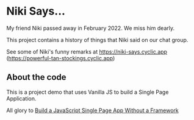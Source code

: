 # Niki Says...

My friend Niki passed away in February 2022.  We miss him dearly.

This project contains a history of things that Niki said on our chat group.

See some of Niki's funny remarks at https://niki-says.cyclic.app (https://powerful-tan-stockings.cyclic.app)

## About the code

This is a project demo that uses Vanilla JS to build a Single Page Application.

All glory to [Build a JavaScript Single Page App Without a Framework](https://www.sitepoint.com/single-page-app-without-framework/)
